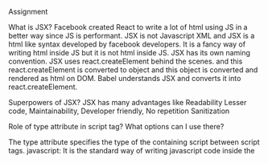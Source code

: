 Assignment

What is JSX?
Facebook created React to write a lot of html using JS in a better way since JS is performant. JSX is not Javascript XML and JSX is a html like syntax developed by facebook developers. It is a fancy way of writing html inside JS but it is not html inside JS. JSX has its own naming convention. JSX uses react.createElement behind the scenes. and this react.createElement is converted to object and this object is converted and rendered as html on DOM. Babel understands JSX and converts it into react.createElement.

Superpowers of JSX?
JSX has many advantages like
Readability
Lesser code, 
Maintainability,
Developer friendly,
No repetition
Sanitization

Role of type attribute in script tag? What options can I use there?

The type attribute specifies the type of the containing script between script tags.
javascript: It is the standard way of writing javascript code inside the <script> tag.
ecmascript : It follows EcmaScript standards.
module: This value tells the browser that the script is a module that can import or export other files or modules inside it.
text/babel:When loaded in a browser, @babel/standalone will automatically compile and execute all script tags with type text/babel or text/jsx:
typescript: Its in TypeScript.
importmap: It allows us to provide a mapping. If matched will replace text in the module spceifier.
text/template: Can hold anything that are not parsed.

Javascript MIME types: 
application/javascript Deprecated
application/ecmascript Deprecated
application/x-ecmascript Non-standard
application/x-javascript Non-standard
text/ecmascript Deprecated
text/jscript Non-standard
text/livescript Non-standard
text/x-ecmascript Non-standard
text/x-javascript 

Even though any given user agent may support any or all of these, you should only use text/javascript. It's the only MIME type guaranteed to work now and into the future.

{TitleComponent} vs {<TitleComponent/>} vs {<TitleComponent></TitleComponent>} in JSX.

We can write any piece of JS code inside curly braces {}in functional component.
{TitleComponent} will represent a react element or JS variable.
{<TitleComponent/> will represents functional component with no children.
{<TitleComponent></TitleComponent>} will represent functional components with children or content inside it.


